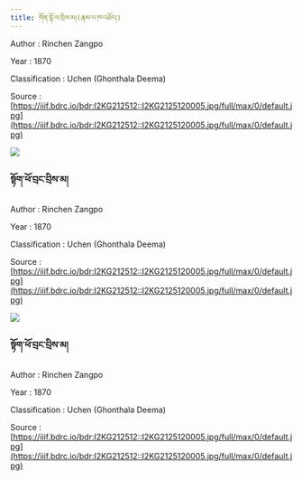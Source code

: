 ```yaml
---
title: གོན་དྷོ་ལ་བྲིས་མ།(རྣམ་པ་ཁ་འཐོར།)
---
```

Author : Rinchen Zangpo</br>

Year : 1870 </br>

Classification : Uchen (Ghonthala Deema)</br>

Source : [https://iiif.bdrc.io/bdr:I2KG212512::I2KG2125120005.jpg/full/max/0/default.jpg](https://iiif.bdrc.io/bdr:I2KG212512::I2KG2125120005.jpg/full/max/0/default.jpg)

![](https://lh4.googleusercontent.com/cdOYyTbCQrHlQVGwgRryykyuSvUE_ZttyHoRpQ_A4oP-JWgGobWx1qiysnIQ7PiONesF0zvYVty_cEjfuf3rQodUcJHRO3n8k7RgP4vU8mPU-Xf1-_7dCx35AvG33Th88Te-SQqlV3J2XFjGGcck9hQ)

### སྟོག་ཕོ་བྲང་བྲིས་མ།

Author : Rinchen Zangpo

Year : 1870

Classification : Uchen (Ghonthala Deema)

Source : [https://iiif.bdrc.io/bdr:I2KG212512::I2KG2125120005.jpg/full/max/0/default.jpg](https://iiif.bdrc.io/bdr:I2KG212512::I2KG2125120005.jpg/full/max/0/default.jpg)

![](https://lh4.googleusercontent.com/rZuTCzvJc-RqlJQ-YNeF0UIZtUSjYSo5wI9BBE1OquBBIAjb0HhwW4BIv7ecFV8FQ0edAyHb08T64ckpSRieD1zfT41pK2q8atF_mAC7EZsFy3T9asNlJDpqq48AgfGHvbFp1knVTWexY1ToqISzl5k)

### སྟོག་ཕོ་བྲང་བྲིས་མ།

Author : Rinchen Zangpo

Year : 1870

Classification : Uchen (Ghonthala Deema)

Source : [https://iiif.bdrc.io/bdr:I2KG212512::I2KG2125120005.jpg/full/max/0/default.jpg](https://iiif.bdrc.io/bdr:I2KG212512::I2KG2125120005.jpg/full/max/0/default.jpg)

